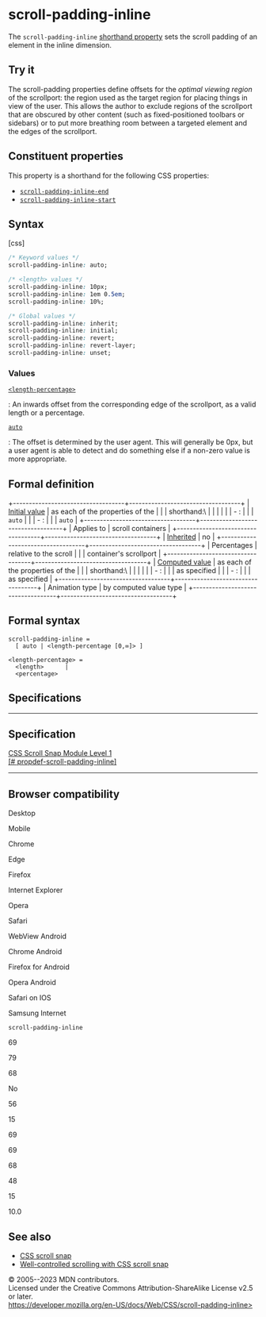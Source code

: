 scroll-padding-inline
=====================

The `scroll-padding-inline` [shorthand property](shorthand_properties.md)
sets the scroll padding of an element in the inline dimension.

Try it
------

The scroll-padding properties define offsets for the *optimal viewing
region* of the scrollport: the region used as the target region for
placing things in view of the user. This allows the author to exclude
regions of the scrollport that are obscured by other content (such as
fixed-positioned toolbars or sidebars) or to put more breathing room
between a targeted element and the edges of the scrollport.

Constituent properties
----------------------

This property is a shorthand for the following CSS properties:

- [`scroll-padding-inline-end`](scroll-padding-inline-end.md)
- [`scroll-padding-inline-start`](scroll-padding-inline-start.md)

Syntax
------

[css]

```css
/* Keyword values */
scroll-padding-inline: auto;

/* <length> values */
scroll-padding-inline: 10px;
scroll-padding-inline: 1em 0.5em;
scroll-padding-inline: 10%;

/* Global values */
scroll-padding-inline: inherit;
scroll-padding-inline: initial;
scroll-padding-inline: revert;
scroll-padding-inline: revert-layer;
scroll-padding-inline: unset;
```

### Values

[`<length-percentage>`](#length-percentage)

:   An inwards offset from the corresponding edge of the scrollport, as
    a valid length or a percentage.

[`auto`](#auto)

:   The offset is determined by the user agent. This will generally be
    0px, but a user agent is able to detect and do something else if a
    non-zero value is more appropriate.

Formal definition
-----------------

+-----------------------------------+-----------------------------------+
| [Initial value](initial_value.md)    | as each of the properties of the  |
|                                   | shorthand:\                       |
|                                   |                                   |
|                                   | -   [](scroll-padding-inline-start.md): |
|                                   |     `auto`                        |
|                                   | -   [](scroll-padding-inline-end.md): |
|                                   |     `auto`                        |
+-----------------------------------+-----------------------------------+
| Applies to                        | scroll containers                 |
+-----------------------------------+-----------------------------------+
| [Inherited](inheritance.md)          | no                                |
+-----------------------------------+-----------------------------------+
| Percentages                       | relative to the scroll            |
|                                   | container\'s scrollport           |
+-----------------------------------+-----------------------------------+
| [Computed value](computed_value.md)  | as each of the properties of the  |
|                                   | shorthand:\                       |
|                                   |                                   |
|                                   | -   [](scroll-padding-inline-start.md): |
|                                   |     as specified                  |
|                                   | -   [](scroll-padding-inline-end.md): |
|                                   |     as specified                  |
+-----------------------------------+-----------------------------------+
| Animation type                    | by computed value type            |
+-----------------------------------+-----------------------------------+

Formal syntax
-------------

```
scroll-padding-inline = 
  [ auto | <length-percentage [0,∞]> ]  

<length-percentage> = 
  <length>      |
  <percentage>  
```

Specifications
--------------

  ------------------------------------------------------------------------------------------------------------------

Specification
  ------------------------------------------------------------------------------------------------------------------

  [CSS Scroll Snap Module Level 1\
  [\#
  propdef-scroll-padding-inline]](https://drafts.csswg.org/css-scroll-snap/#propdef-scroll-padding-inline)

  ------------------------------------------------------------------------------------------------------------------

Browser compatibility
---------------------

Desktop

Mobile

Chrome

Edge

Firefox

Internet Explorer

Opera

Safari

WebView Android

Chrome Android

Firefox for Android

Opera Android

Safari on IOS

Samsung Internet

`scroll-padding-inline`

69

79

68

No

56

15

69

69

68

48

15

10.0

See also
--------

- [CSS scroll snap](css_scroll_snap.md)
- [Well-controlled scrolling with CSS scroll
    snap](https://web.dev/css-scroll-snap/)

© 2005--2023 MDN contributors.\
Licensed under the Creative Commons Attribution-ShareAlike License v2.5
or later.\
https://developer.mozilla.org/en-US/docs/Web/CSS/scroll-padding-inline>
